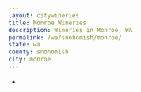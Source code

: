 ```yaml
---
layout: citywineries
title: Monroe Wineries
description: Wineries in Monroe, WA
permalink: /wa/snohomish/monroe/
state: wa
county: snohomish
city: monroe
---
```

-
